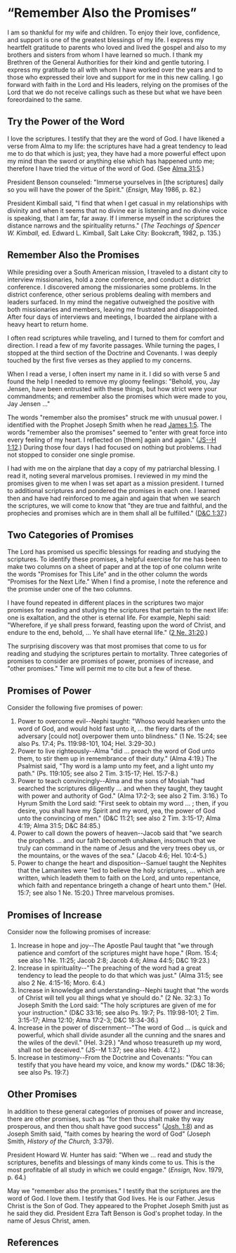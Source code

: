 # “Remember Also the Promises”

I am so thankful for my wife and children. To enjoy their love, confidence,
and support is one of the greatest blessings of my life. I express my
heartfelt gratitude to parents who loved and lived the gospel and also to my
brothers and sisters from whom I have learned so much. I thank my Brethren of
the General Authorities for their kind and gentle tutoring. I express my
gratitude to all with whom I have worked over the years and to those who
expressed their love and support for me in this new calling. I go forward with
faith in the Lord and His leaders, relying on the promises of the Lord that we
do not receive callings such as these but what we have been foreordained to
the same.

## Try the Power of the Word

I love the scriptures. I testify that they are the word of God. I have likened
a verse from Alma to my life: the scriptures have had a great tendency to lead
me to do that which is just; yea, they have had a more powerful effect upon my
mind than the sword or anything else which has happened unto me; therefore I
have tried the virtue of the word of God. (See [Alma
31:5](/scriptures/bofm/alma/31.5?lang=eng#4).)

President Benson counseled: "Immerse yourselves in [the scriptures] daily so
you will have the power of the Spirit." (_Ensign,_ May 1986, p. 82.)

President Kimball said, "I find that when I get casual in my relationships
with divinity and when it seems that no divine ear is listening and no divine
voice is speaking, that I am far, far away. If I immerse myself in the
scriptures the distance narrows and the spirituality returns." (_The Teachings
of Spencer W. Kimball,_ ed. Edward L. Kimball, Salt Lake City: Bookcraft,
1982, p. 135.)

## Remember Also the Promises

While presiding over a South American mission, I traveled to a distant city to
interview missionaries, hold a zone conference, and conduct a district
conference. I discovered among the missionaries some problems. In the district
conference, other serious problems dealing with members and leaders surfaced.
In my mind the negative outweighed the positive with both missionaries and
members, leaving me frustrated and disappointed. After four days of interviews
and meetings, I boarded the airplane with a heavy heart to return home.

I often read scriptures while traveling, and I turned to them for comfort and
direction. I read a few of my favorite passages. While turning the pages, I
stopped at the third section of the Doctrine and Covenants. I was deeply
touched by the first five verses as they applied to my concerns.

When I read a verse, I often insert my name in it. I did so with verse 5 and
found the help I needed to remove my gloomy feelings: "Behold, you, Jay
Jensen, have been entrusted with these things, but how strict were your
commandments; and remember also the promises which were made to you, Jay
Jensen ..."

The words "remember also the promises" struck me with unusual power. I
identified with the Prophet Joseph Smith when he read [James
1:5](/scriptures/nt/james/1.5?lang=eng#4). The words "remember also the
promises" seemed to "enter with great force into every feeling of my heart. I
reflected on [them] again and again." ([JS--H
1:12](/scriptures/pgp/js-h/1.12?lang=eng#11).) During those four days I had
focused on nothing but problems. I had not stopped to consider one single
promise.

I had with me on the airplane that day a copy of my patriarchal blessing. I
read it, noting several marvelous promises. I reviewed in my mind the promises
given to me when I was set apart as a mission president. I turned to
additional scriptures and pondered the promises in each one. I learned then
and have had reinforced to me again and again that when we search the
scriptures, we will come to know that "they are true and faithful, and the
prophecies and promises which are in them shall all be fulfilled." ([D&amp;C
1:37](/scriptures/dc-testament/dc/1.37?lang=eng#36).)

## Two Categories of Promises

The Lord has promised us specific blessings for reading and studying the
scriptures. To identify these promises, a helpful exercise for me has been to
make two columns on a sheet of paper and at the top of one column write the
words "Promises for This Life" and in the other column the words "Promises for
the Next Life." When I find a promise, I note the reference and the promise
under one of the two columns.

I have found repeated in different places in the scriptures two major promises
for reading and studying the scriptures that pertain to the next life: one is
exaltation, and the other is eternal life. For example, Nephi said:
"Wherefore, if ye shall press forward, feasting upon the word of Christ, and
endure to the end, behold, ... Ye shall have eternal life." ([2 Ne.
31:20](/scriptures/bofm/2-ne/31.20?lang=eng#19).)

The surprising discovery was that most promises that come to us for reading
and studying the scriptures pertain to mortality. Three categories of promises
to consider are promises of power, promises of increase, and "other promises."
Time will permit me to cite but a few of these.

## Promises of Power

Consider the following five promises of power:

  1. Power to overcome evil--Nephi taught: "Whoso would hearken unto the word of God, and would hold fast unto it, ... the fiery darts of the adversary [could not] overpower them unto blindness." (1 Ne. 15:24; see also Ps. 17:4; Ps. 119:98-101, 104; Hel. 3:29-30.) 
  2. Power to live righteously--Alma "did ... preach the word of God unto them, to stir them up in remembrance of their duty." (Alma 4:19.) The Psalmist said, "Thy word is a lamp unto my feet, and a light unto my path." (Ps. 119:105; see also 2 Tim. 3:15-17; Hel. 15:7-8.) 
  3. Power to teach convincingly--Alma and the sons of Mosiah "had searched the scriptures diligently ... and when they taught, they taught with power and authority of God." (Alma 17:2-3; see also 2 Tim. 3:16.) To Hyrum Smith the Lord said: "First seek to obtain my word ... ; then, if you desire, you shall have my Spirit and my word, yea, the power of God unto the convincing of men." (D&amp;C 11:21; see also 2 Tim. 3:15-17; Alma 4:19; Alma 31:5; D&amp;C 84:85.) 
  4. Power to call down the powers of heaven--Jacob said that "we search the prophets ... and our faith becometh unshaken, insomuch that we truly can command in the name of Jesus and the very trees obey us, or the mountains, or the waves of the sea." (Jacob 4:6; Hel. 10:4-5.) 
  5. Power to change the heart and disposition--Samuel taught the Nephites that the Lamanites were "led to believe the holy scriptures, ... which are written, which leadeth them to faith on the Lord, and unto repentance, which faith and repentance bringeth a change of heart unto them." (Hel. 15:7; see also 1 Ne. 15:20.) Three marvelous promises. 

## Promises of Increase

Consider now the following promises of increase:

  1. Increase in hope and joy--The Apostle Paul taught that "we through patience and comfort of the scriptures might have hope." (Rom. 15:4; see also 1 Ne. 11:25; Jacob 2:8; Jacob 4:6; Alma 44:5; D&amp;C 19:23.) 
  2. Increase in spirituality--"The preaching of the word had a great tendency to lead the people to do that which was just." (Alma 31:5; see also 2 Ne. 4:15-16; Moro. 6:4.) 
  3. Increase in knowledge and understanding--Nephi taught that "the words of Christ will tell you all things what ye should do." (2 Ne. 32:3.) To Joseph Smith the Lord said: "The holy scriptures are given of me for your instruction." (D&amp;C 33:16; see also Ps. 19:7; Ps. 119:98-101; 2 Tim. 3:15-17; Alma 12:10; Alma 17:2-3; D&amp;C 18:34-36.) 
  4. Increase in the power of discernment--"The word of God ... is quick and powerful, which shall divide asunder all the cunning and the snares and the wiles of the devil." (Hel. 3:29.) "And whoso treasureth up my word, shall not be deceived." (JS--M 1:37; see also Heb. 4:12.) 
  5. Increase in testimony--From the Doctrine and Covenants: "You can testify that you have heard my voice, and know my words." (D&amp;C 18:36; see also Ps. 19:7.) 

## Other Promises

In addition to these general categories of promises of power and increase,
there are other promises, such as "for then thou shalt make thy way
prosperous, and then thou shalt have good success" ([Josh.
1:8](/scriptures/ot/josh/1.8?lang=eng#7)) and as Joseph Smith said, "faith
comes by hearing the word of God" (Joseph Smith, _History of the Church,_
3:379).

President Howard W. Hunter has said: "When we ... read and study the scriptures,
benefits and blessings of many kinds come to us. This is the most profitable
of all study in which we could engage." (_Ensign,_ Nov. 1979, p. 64.)

May we "remember also the promises." I testify that the scriptures are the
word of God. I love them. I testify that God lives. He is our Father. Jesus
Christ is the Son of God. They appeared to the Prophet Joseph Smith just as he
said they did. President Ezra Taft Benson is God's prophet today. In the name
of Jesus Christ, amen.

## References

